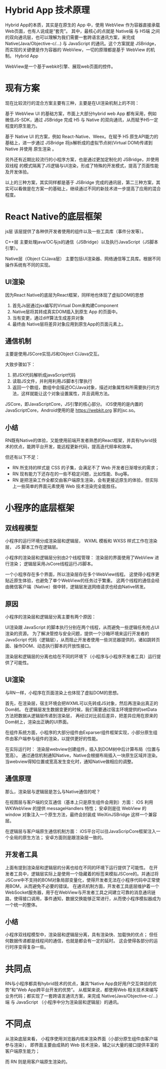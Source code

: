 # Hybrid App 技术原理
Hybrid App的本质，其实是在原生的 App 中，使用 WebView 作为容器直接承载 Web页面，也有人说成是“套壳”。
其中，最核心的点就是 Native端 与 H5端 之间的双向通讯层，也可以理解为我们需要一套跨语言通讯方案，来完成 Native(Java/Objective-c/…) 与 JavaScript 的通讯。这个方案就是 JSBridge，而实现的关键便是作为容器的 WebView，一切的原理都是基于 WebView 的机制。
Hybrid App

WebView是一个基于webkit引擎、展现web页面的控件。

# 现有方案
现在比较流行的混合方案主要有三种，主要是在UI渲染机制上的不同：

基于 WebView UI 的基础方案，市面上大部分hybrid web App 都有采用，例如微信JS-SDK，通过 JSBridge 完成 H5 与 Native 的双向通讯，从而赋予H5一定程度的原生能力。

基于 Native UI 的方案，例如 React-Native、Weex。在赋予 H5 原生API能力的基础上，进一步通过 JSBridge 将js解析成的虚拟节点树(Virtual DOM)传递到 Native 并使用 原生渲染 。

另外还有近期比较流行的小程序方案，也是通过更加定制化的 JSBridge，并使用 双线程 的模式隔离了JS逻辑与UI渲染，形成了特殊的开发模式，提高了页面性能及开发体验。

以上的三种方案，其实同样都是基于 JSBridge 完成的通讯层，第二三种方案，其实可以看做是在方案一的基础上，继续通过不同的新技术进一步提高了应用的混合程度。

# React Native的底层框架
js层
该层提供了各种供开发者使用的组件以及一些工具库（事件分发等）。

C++层
主要处理java/OC与js的通信（JSBridge）以及执行JavaScript（JS脚本引擎）。

Native层（Object C/Java层）
主要包括UI渲染器、网络通信等工具库。根据不同操作系统有不同的实现。

## UI渲染
因为React Native的底层为React框架，同样地也体现了虚拟DOM的思想
1. 首先Js层通过jsx编写的Virtual Dom来构建Component
2. Native层将其转成真实DOM插入到原生 App 的页面中。
3. 当有变更，通过diff算法生成差异对象
4. 最终由 Native层将差异对象应用到原生App的页面元素上。

## 通信机制
主要是使用JSCore实现JS和Object C/Java交互。

大致步骤如下：
1. 把JSX代码解析成javaScript代码
2. 读取JS文件，并利用利用JS脚本引擎执行
3. 返回一个数组，数组中会描述OC/Java对象，描述对象属性和所需要执行的方法，这样就能让这个对象设置属性，并且调用方法。

JSCore，即JavaScriptCore，JS引擎的核心部分。
iOS使用的是内置的JavaScriptCore，Android使用的是 https://webkit.org 家的jsc.so。

## 小结
RN既有Native的体验，又能使用前端开发者熟悉的React框架，并具有hybrid技术的优点，能跨平台开发，能远程更新代码，提高迭代频率和效率。

但还有以下不足：
- RN 所支持的样式是 CSS 的子集，会满足不了 Web 开发者日渐增长的需求；
- RN 现有能力下还存在的一些不稳定问题，比如性能、Bug等。
- RN 是把渲染工作全都交由客户端原生渲染，会有更接近原生的体验，但实际上一些简单的界面元素使用 Web 技术渲染完全能胜任。


# 小程序的底层框架
## 双线程模型
小程序的运行环境分成渲染层和逻辑层，
WXML 模板和 WXSS 样式工作在渲染层，
JS 脚本工作在逻辑层。

小程序的渲染层和逻辑层分别由2个线程管理：
渲染层的界面使用了WebView 进行渲染；
逻辑层采用JsCore线程运行JS脚本。

一个小程序存在多个界面，所以渲染层存在多个WebView线程。
这使得小程序更贴近原生体验，也避免了单个WebView的任务过于繁重。
这两个线程的通信会经由微信客户端（Native）做中转，逻辑层发送网络请求也经由Native转发。

## 原因
小程序的渲染层和逻辑层分离主要有两个原因：

UI渲染跟 JavaScript 的脚本执行分别在两个线程，从而避免一些逻辑任务抢占UI渲染的资源。
为了解决管控与安全问题，提供一个沙箱环境来运行开发者的JavaScript 代码（逻辑层），从而阻止开发者使用一些浏览器提供的，诸如跳转页面、操作DOM、动态执行脚本的开放性接口。

渲染层和逻辑层的分离也给在不同的环境下（小程序与小程序开发者工具）运行提供了可能性。

## UI渲染
与RN一样，小程序在页面渲染上也体现了虚拟DOM的思想。

首先，在渲染层，宿主环境会把WXML可以先转成JS对象，然后再渲染出真正的Dom树。
在逻辑层发生数据变更的时候，我们需要通过宿主环境提供的setData方法把数据从逻辑层传递到渲染层，
再经过对比前后差异，把差异应用在原来的Dom树上，渲染出正确的UI界面。

在组件系统方面，小程序的大部分组件由Exparser组件框架实现，小部分原生组件由客户端参与组件的渲染，以提供更好的性能。

在实际运行时：
渲染层webview创建组件，插入到DOM树中后计算布局（位置与宽高）。
通过通信机制通知Native，Native会根据布局插入一块原生区域并渲染。
当webview得知位置或宽高发生变化时，通知Native做相应的调整。

## 通信原理
那么，渲染层与逻辑层是怎么与Native通信的呢？

在视图层与客户端的交互通信（基本上只是原生组件会用到）方面：
iOS 利用WKWebView 的提供 messageHandlers 特性；
安卓则是往 WebView 的 window 对象注入一个原生方法，最终会封装成 WeiXinJSBridge 这样一个兼容层。

在逻辑层与客户端原生通信机制方面：
iOS平台可以往JavaScripCore框架注入一个全局的原生方法；
安卓方面则是跟渲染层一致的。

## 开发者工具
上面有提到渲染层和逻辑层的分离也给在不同的环境下运行提供了可能性。
在开发者工具中，逻辑层实际上是使用一个隐藏着的标签来模拟JSCore的。并通过将JSCore中不支持的BOM对象局部变量化，使得开发者无法在小程序代码中正常使用BOM，从而避免不必要的错误。
在通讯机制方面，开发者工具底层维护着一个WebSocket服务器，用于在WebView与开发者工具之间建立可靠的消息通讯链路，使得接口调用，事件通知，数据交换能够正常进行，从而使小程序模拟器成为一个统一的整体。

## 小结
小程序双线程模型中，渲染层和逻辑层分离，具有渲染快、加载快的优点；
但任何数据传递都是线程间的通信，也就是都会有一定的延时。
这会使得各部分的运行时序变得复杂一些。


# 共同点
RN与小程序都具有hybrid技术的优点，兼具“Native App良好用户交互体验的优势”和“Web App跨平台开发的优势”。
从框架来说，都使用Web 相关技术来编写业务代码；都实现了一套跨语言通讯方案，来完成 Native(Java/Objective-c/…)端 与 JavaScript （小程序中分为渲染层和逻辑层）的通讯。

# 不同点
从渲染底层来看，
小程序使用浏览器内核来渲染界面（小部分原生组件由客户端参与渲染），
即界面主要由成熟的 Web 技术渲染，辅之以大量的接口提供丰富的客户端原生能力；

而 RN 则是用客户端原生渲染的。






